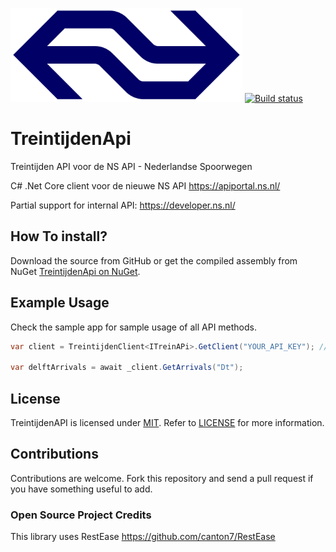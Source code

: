 <img src="https://raw.githubusercontent.com/michielpost/TreintijdenApi/master/logo.png" height="150"> [![Build status](https://ci.appveyor.com/api/projects/status/8hgow8ouixxx0n4h/branch/master?svg=true)](https://ci.appveyor.com/project/michielpost/treintijdenapi/branch/master)
# TreintijdenApi
Treintijden API voor de NS API - Nederlandse Spoorwegen

C# .Net Core client voor de nieuwe NS API 
https://apiportal.ns.nl/

Partial support for internal API:
https://developer.ns.nl/

## How To install?
Download the source from GitHub or get the compiled assembly from NuGet [TreintijdenApi on NuGet](https://nuget.org/packages/TreintijdenApi).

## Example Usage
Check the sample app for sample usage of all API methods.

```cs
var client = TreintijdenClient<ITreinAPi>.GetClient("YOUR_API_KEY"); //Available: ITreinApi, IPriceApi, IVirtualTrainApi

var delftArrivals = await _client.GetArrivals("Dt");
```

## License

TreintijdenAPI is licensed under [MIT](http://www.opensource.org/licenses/mit-license.php "Read more about the MIT license form"). Refer to [LICENSE](https://github.com/michielpost/TreintijdenAPI/blob/master/LICENSE) for more information.

## Contributions

Contributions are welcome. Fork this repository and send a pull request if you have something useful to add.

### Open Source Project Credits
This library uses RestEase https://github.com/canton7/RestEase

